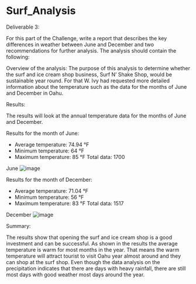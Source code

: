 # Surf_Analysis
Deliverable 3: 

For this part of the Challenge, write a report that describes the key differences in weather between June and December and two recommendations for further analysis.
The analysis should contain the following:

Overview of the analysis: 
The purpose of this analysis to determine whether the surf and ice cream shop business, Surf N’ Shake Shop, would be sustainable year round. For that W. Ivy had requested more detailed information about the temperature such as the data for the months of June and December in Oahu.

Results: 

The results will look at the annual temperature data for the months of June and December.

Results for the month of June:
- Average temperature: 74.94 °F
- Minimum temperature: 64 °F
- Maximum temperature: 85 °F
Total data: 1700

June
![image](https://user-images.githubusercontent.com/79559910/116839301-dc5a7e80-ab9f-11eb-836d-33315bbe7f70.png)

Results for the month of December:
- Average temperature: 71.04 °F
- Minimum temperature: 56 °F
- Maximum temperature: 83 °F
Total data: 1517

December
![image](https://user-images.githubusercontent.com/79559910/116839310-e9776d80-ab9f-11eb-886f-de7e5245227e.png)

Summary: 

The results show that opening the surf and ice cream shop is a good investment and can be successful. As shown in the results the average temperature is warm for most months in the year. That means the warm temperature will attract tourist to visit Oahu year almost around and they can shop at the surf shop. Even though the data analysis on the precipitation indicates that there are days with heavy rainfall, there are still most days with good weather most days around the year.
